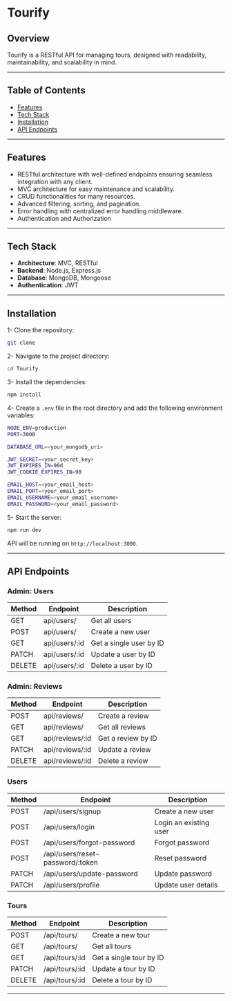 # Tourify

## Overview

Tourify is a RESTful API for managing tours, designed with readability, maintainability, and scalability in mind.

---

## Table of Contents

- [Features](#features)
- [Tech Stack](#tech-stack)
- [Installation](#installation)
- [API Endpoints](#api-endpoints)

---

## Features

- RESTful architecture with well-defined endpoints ensuring seamless integration with any client.
- MVC architecture for easy maintenance and scalability.
- CRUD functionalities for many resources.
- Advanced filtering, sorting, and pagination.
- Error handling with centralized error handling middleware.
- Authentication and Authorization

---

## Tech Stack

- **Architecture**: MVC, RESTful
- **Backend**: Node.js, Express.js
- **Database**: MongoDB, Mongoose
- **Authentication**: JWT

---

## Installation

1- Clone the repository:

```bash
git clone
```

2- Navigate to the project directory:

```bash
cd Tourify
```

3- Install the dependencies:

```bash
npm install
```

4- Create a `.env` file in the root directory and add the following environment variables:

```bash
NODE_ENV=production
PORT=3000

DATABASE_URL=<your_mongodb_uri>

JWT_SECRET=<your_secret_key>
JWT_EXPIRES_IN=90d
JWT_COOKIE_EXPIRES_IN=90

EMAIL_HOST=<your_email_host>
EMAIL_PORT=<your_email_port>
EMAIL_USERNAME=<your_email_username>
EMAIL_PASSWORD=<your_email_password>
```

5- Start the server:

```bash
npm run dev
```

API will be running on `http://localhost:3000`.

---

## API Endpoints

### Admin: Users

| Method | Endpoint      | Description             |
| ------ | ------------- | ----------------------- |
| GET    | api/users/    | Get all users           |
| POST   | api/users/    | Create a new user       |
| GET    | api/users/:id | Get a single user by ID |
| PATCH  | api/users/:id | Update a user by ID     |
| DELETE | api/users/:id | Delete a user by ID     |

### Admin: Reviews

| Method | Endpoint        | Description        |
| ------ | --------------- | ------------------ |
| POST   | api/reviews/    | Create a review    |
| GET    | api/reviews/    | Get all reviews    |
| GET    | api/reviews/:id | Get a review by ID |
| PATCH  | api/reviews/:id | Update a review    |
| DELETE | api/reviews/:id | Delete a review    |

### Users

| Method | Endpoint                         | Description            |
| ------ | -------------------------------- | ---------------------- |
| POST   | /api/users/signup                | Create a new user      |
| POST   | /api/users/login                 | Login an existing user |
| POST   | /api/users/forgot-password       | Forgot password        |
| POST   | /api/users/reset-password/:token | Reset password         |
| PATCH  | /api/users/update-password       | Update password        |
| PATCH  | /api/users/profile               | Update user details    |

### Tours

| Method | Endpoint       | Description             |
| ------ | -------------- | ----------------------- |
| POST   | /api/tours/    | Create a new tour       |
| GET    | /api/tours/    | Get all tours           |
| GET    | /api/tours/:id | Get a single tour by ID |
| PATCH  | /api/tours/:id | Update a tour by ID     |
| DELETE | /api/tours/:id | Delete a tour by ID     |

---
